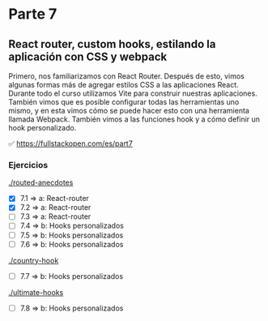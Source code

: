 # Parte 7

## React router, custom hooks, estilando la aplicación con CSS y webpack

Primero, nos familiarizamos con React Router. Después de esto, vimos algunas formas más de agregar estilos CSS a las aplicaciones React. Durante todo el curso utilizamos Vite para construir nuestras aplicaciones. También vimos que es posible configurar todas las herramientas uno mismo, y en esta vimos cómo se puede hacer esto con una herramienta llamada Webpack. También vimos a las funciones hook y a cómo definir un hook personalizado.

✅ https://fullstackopen.com/es/part7

### Ejercicios

[./routed-anecdotes](https://github.com/ignacioFernandezJeansalle/fullstackopen-part7/tree/main/routed-anecdotes)

- [x] 7.1 => a: React-router
- [x] 7.2 => a: React-router
- [ ] 7.3 => a: React-router
- [ ] 7.4 => b: Hooks personalizados
- [ ] 7.5 => b: Hooks personalizados
- [ ] 7.6 => b: Hooks personalizados

[./country-hook]()

- [ ] 7.7 => b: Hooks personalizados

[./ultimate-hooks]()

- [ ] 7.8 => b: Hooks personalizados
